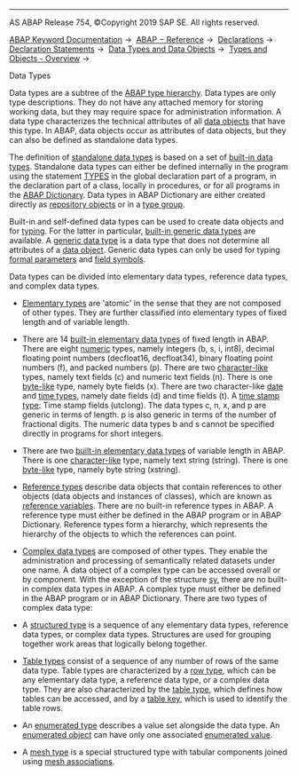   

* * *

AS ABAP Release 754, ©Copyright 2019 SAP SE. All rights reserved.

[ABAP Keyword Documentation](javascript:call_link\('abenabap.htm'\)) →  [ABAP − Reference](javascript:call_link\('abenabap_reference.htm'\)) →  [Declarations](javascript:call_link\('abendeclarations.htm'\)) →  [Declaration Statements](javascript:call_link\('abenabap_declarations.htm'\)) →  [Data Types and Data Objects](javascript:call_link\('abentypes_and_objects.htm'\)) →  [Types and Objects - Overview](javascript:call_link\('abentypes_objects_oview.htm'\)) → 

Data Types

Data types are a subtree of the [ABAP type hierarchy](javascript:call_link\('abentypes_objects_oview.htm'\)). Data types are only type descriptions. They do not have any attached memory for storing working data, but they may require space for administration information. A data type characterizes the technical attributes of all [data objects](javascript:call_link\('abendata_object_glosry.htm'\) "Glossary Entry") that have this type. In ABAP, data objects occur as attributes of data objects, but they can also be defined as standalone data types.

The definition of [standalone data types](javascript:call_link\('abenstand-alone_data_type_glosry.htm'\) "Glossary Entry") is based on a set of [built-in data types](javascript:call_link\('abenpredefined_data_type_glosry.htm'\) "Glossary Entry"). Standalone data types can either be defined internally in the program using the statement [TYPES](javascript:call_link\('abaptypes.htm'\)) in the global declaration part of a program, in the declaration part of a class, locally in procedures, or for all programs in the [ABAP Dictionary](javascript:call_link\('abenabap_dictionary_glosry.htm'\) "Glossary Entry"). Data types in ABAP Dictionary are either created directly as [repository objects](javascript:call_link\('abenrepository_object_glosry.htm'\) "Glossary Entry") or in a [type group](javascript:call_link\('abentype_group_1_glosry.htm'\) "Glossary Entry").

Built-in and self-defined data types can be used to create data objects and for [typing](javascript:call_link\('abentyping_glosry.htm'\) "Glossary Entry"). For the latter in particular, [built-in generic data types](javascript:call_link\('abenbuilt_in_types_generic.htm'\)) are available. A [generic data type](javascript:call_link\('abengeneric_data_type_glosry.htm'\) "Glossary Entry") is a data type that does not determine all attributes of a [data object](javascript:call_link\('abendata_object_glosry.htm'\) "Glossary Entry"). Generic data types can only be used for typing [formal parameters](javascript:call_link\('abenformal_parameter_glosry.htm'\) "Glossary Entry") and [field symbols](javascript:call_link\('abenfield_symbol_glosry.htm'\) "Glossary Entry").

Data types can be divided into elementary data types, reference data types, and complex data types.

-   [Elementary types](javascript:call_link\('abenelementary_data_type_glosry.htm'\) "Glossary Entry") are 'atomic' in the sense that they are not composed of other types. They are further classified into elementary types of fixed length and of variable length.
    

-   There are 14 [built-in elementary data types](javascript:call_link\('abenbuilt_in_types_complete.htm'\)) of fixed length in ABAP.
    There are eight [numeric](javascript:call_link\('abennumeric_data_type_glosry.htm'\) "Glossary Entry") types, namely integers (b, s, i, int8), decimal floating point numbers (decfloat16, decfloat34), binary floating point numbers (f), and packed numbers (p).
    There are two [character-like](javascript:call_link\('abencharlike_data_type_glosry.htm'\) "Glossary Entry") types, namely text fields (c) and numeric text fields (n).
    There is one [byte-like](javascript:call_link\('abenbyte_like_data_typ_glosry.htm'\) "Glossary Entry") type, namely byte fields (x).
    There are two character-like [date](javascript:call_link\('abendate_type_glosry.htm'\) "Glossary Entry") and [time types](javascript:call_link\('abentime_type_glosry.htm'\) "Glossary Entry"), namely date fields (d) and time fields (t).
    A [time stamp type](javascript:call_link\('abentimestamp_type_glosry.htm'\) "Glossary Entry"): Time stamp fields (utclong).
    The data types c, n, x, and p are generic in terms of length. p is also generic in terms of the number of fractional digits. The numeric data types b and s cannot be specified directly in programs for short integers.
    

-   There are two [built-in elementary data types](javascript:call_link\('abenbuilt_in_types_complete.htm'\)) of variable length in ABAP. There is one [character-like](javascript:call_link\('abencharlike_data_type_glosry.htm'\) "Glossary Entry") type, namely text string (string). There is one [byte-like](javascript:call_link\('abenbyte_like_data_typ_glosry.htm'\) "Glossary Entry") type, namely byte string (xstring).
    

-   [Reference types](javascript:call_link\('abenreference_type_glosry.htm'\) "Glossary Entry") describe data objects that contain references to other objects (data objects and instances of classes), which are known as [reference variables](javascript:call_link\('abenreference_variable_glosry.htm'\) "Glossary Entry"). There are no built-in reference types in ABAP. A reference type must either be defined in the ABAP program or in ABAP Dictionary. Reference types form a hierarchy, which represents the hierarchy of the objects to which the references can point.
    

-   [Complex data types](javascript:call_link\('abencomplex_data_type_glosry.htm'\) "Glossary Entry") are composed of other types. They enable the administration and processing of semantically related datasets under one name. A data object of a complex type can be accessed overall or by component. With the exception of the structure [sy](javascript:call_link\('abensystem_fields.htm'\)), there are no built-in complex data types in ABAP. A complex type must either be defined in the ABAP program or in ABAP Dictionary. There are two types of complex data type:
    

-   A [structured type](javascript:call_link\('abenstructured_type_glosry.htm'\) "Glossary Entry") is a sequence of any elementary data types, reference data types, or complex data types. Structures are used for grouping together work areas that logically belong together.
    

-   [Table types](javascript:call_link\('abentable_type_glosry.htm'\) "Glossary Entry") consist of a sequence of any number of rows of the same data type. Table types are characterized by a [row type](javascript:call_link\('abenrow_type_glosry.htm'\) "Glossary Entry"), which can be any elementary data type, a reference data type, or a complex data type. They are also characterized by the [table type](javascript:call_link\('abentable_category_glosry.htm'\) "Glossary Entry"), which defines how tables can be accessed, and by a [table key](javascript:call_link\('abentable_key_glosry.htm'\) "Glossary Entry"), which is used to identify the table rows.
    

-   An [enumerated type](javascript:call_link\('abenenumerated_type_glosry.htm'\) "Glossary Entry") describes a value set alongside the data type. An [enumerated object](javascript:call_link\('abenenumerated_object_glosry.htm'\) "Glossary Entry") can have only one associated [enumerated value](javascript:call_link\('abenenumerated_value_glosry.htm'\) "Glossary Entry").
    

-   A [mesh type](javascript:call_link\('abenmesh_type_glosry.htm'\) "Glossary Entry") is a special structured type with tabular components joined using [mesh associations](javascript:call_link\('abenmesh_association_glosry.htm'\) "Glossary Entry").